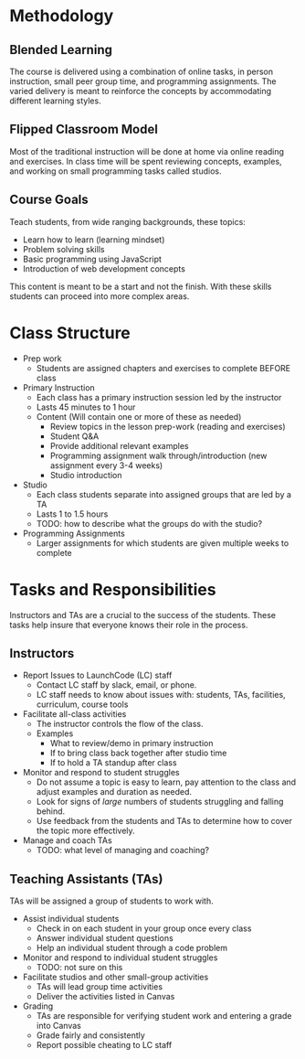 # Methodology

## Blended Learning
The course is delivered using a combination of online tasks, in person instruction, small peer group time, and programming assignments. The varied delivery is meant to reinforce the concepts by accommodating different learning styles.

## Flipped Classroom Model
Most of the traditional instruction will be done at home via online reading and exercises. In class time will be spent reviewing concepts, examples, and working on small programming tasks called studios.

## Course Goals
Teach students, from wide ranging backgrounds, these topics:
* Learn how to learn (learning mindset)
* Problem solving skills
* Basic programming using JavaScript
* Introduction of web development concepts

This content is meant to be a start and not the finish. With these skills students can proceed into more complex areas.

# Class Structure
* Prep work
  * Students are assigned chapters and exercises to complete BEFORE class
* Primary Instruction
  * Each class has a primary instruction session led by the instructor
  * Lasts 45 minutes to 1 hour
  * Content (Will contain one or more of these as needed)
    * Review topics in the lesson prep-work (reading and exercises)
    * Student Q&A
    * Provide additional relevant examples
    * Programming assignment walk through/introduction (new assignment every 3-4 weeks)
    * Studio introduction
* Studio
  * Each class students separate into assigned groups that are led by a TA
  * Lasts 1 to 1.5 hours
  * TODO: how to describe what the groups do with the studio?
* Programming Assignments
  * Larger assignments for which students are given multiple weeks to complete

# Tasks and Responsibilities
Instructors and TAs are a crucial to the success of the students. These tasks help insure that everyone knows
their role in the process.

## Instructors
* Report Issues to LaunchCode (LC) staff
  * Contact LC staff by slack, email, or phone.
  * LC staff needs to know about issues with: students, TAs, facilities, curriculum, course tools
* Facilitate all-class activities
  * The instructor controls the flow of the class.
  * Examples
    * What to review/demo in primary instruction
    * If to bring class back together after studio time
    * If to hold a TA standup after class
* Monitor and respond to student struggles
  * Do not assume a topic is easy to learn, pay attention to the class and adjust examples and duration as needed.
  * Look for signs of *large* numbers of students struggling and falling behind.
  * Use feedback from the students and TAs to determine how to cover the topic more effectively.
* Manage and coach TAs
  * TODO: what level of managing and coaching?

## Teaching Assistants (TAs)
TAs will be assigned a group of students to work with.
* Assist individual students
  * Check in on each student in your group once every class
  * Answer individual student questions
  * Help an individual student through a code problem
* Monitor and respond to individual student struggles
  * TODO: not sure on this
* Facilitate studios and other small-group activities
  * TAs will lead group time activities
  * Deliver the activities listed in Canvas
* Grading
  * TAs are responsible for verifying student work and entering a grade into Canvas
  * Grade fairly and consistently
  * Report possible cheating to LC staff

